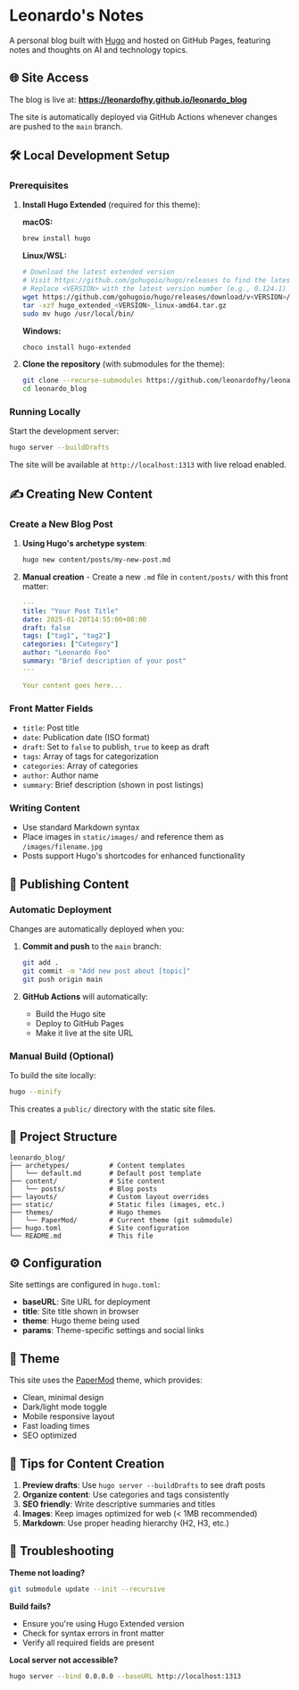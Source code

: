 # Leonardo's Notes

A personal blog built with [Hugo](https://gohugo.io/) and hosted on GitHub Pages, featuring notes and thoughts on AI and technology topics.

## 🌐 Site Access

The blog is live at: **https://leonardofhy.github.io/leonardo_blog**

The site is automatically deployed via GitHub Actions whenever changes are pushed to the `main` branch.

## 🛠️ Local Development Setup

### Prerequisites

1. **Install Hugo Extended** (required for this theme):
   
   **macOS:**
   ```bash
   brew install hugo
   ```
   
   **Linux/WSL:**
   ```bash
   # Download the latest extended version
   # Visit https://github.com/gohugoio/hugo/releases to find the latest version.
   # Replace <VERSION> with the latest version number (e.g., 0.124.1)
   wget https://github.com/gohugoio/hugo/releases/download/v<VERSION>/hugo_extended_<VERSION>_linux-amd64.tar.gz
   tar -xzf hugo_extended_<VERSION>_linux-amd64.tar.gz
   sudo mv hugo /usr/local/bin/
   ```
   
   **Windows:**
   ```bash
   choco install hugo-extended
   ```

2. **Clone the repository** (with submodules for the theme):
   ```bash
   git clone --recurse-submodules https://github.com/leonardofhy/leonardo_blog.git
   cd leonardo_blog
   ```

### Running Locally

Start the development server:
```bash
hugo server --buildDrafts
```

The site will be available at `http://localhost:1313` with live reload enabled.

## ✍️ Creating New Content

### Create a New Blog Post

1. **Using Hugo's archetype system**:
   ```bash
   hugo new content/posts/my-new-post.md
   ```

2. **Manual creation** - Create a new `.md` file in `content/posts/` with this front matter:
   ```yaml
   ---
   title: "Your Post Title"
   date: 2025-01-20T14:55:00+08:00
   draft: false
   tags: ["tag1", "tag2"]
   categories: ["Category"]
   author: "Leonardo Foo"
   summary: "Brief description of your post"
   ---
   
   Your content goes here...
   ```

### Front Matter Fields

- `title`: Post title
- `date`: Publication date (ISO format)
- `draft`: Set to `false` to publish, `true` to keep as draft
- `tags`: Array of tags for categorization
- `categories`: Array of categories
- `author`: Author name
- `summary`: Brief description (shown in post listings)

### Writing Content

- Use standard Markdown syntax
- Place images in `static/images/` and reference them as `/images/filename.jpg`
- Posts support Hugo's shortcodes for enhanced functionality

## 🚀 Publishing Content

### Automatic Deployment

Changes are automatically deployed when you:

1. **Commit and push** to the `main` branch:
   ```bash
   git add .
   git commit -m "Add new post about [topic]"
   git push origin main
   ```

2. **GitHub Actions** will automatically:
   - Build the Hugo site
   - Deploy to GitHub Pages
   - Make it live at the site URL

### Manual Build (Optional)

To build the site locally:
```bash
hugo --minify
```

This creates a `public/` directory with the static site files.

## 📁 Project Structure

```
leonardo_blog/
├── archetypes/          # Content templates
│   └── default.md       # Default post template
├── content/             # Site content
│   └── posts/           # Blog posts
├── layouts/             # Custom layout overrides
├── static/              # Static files (images, etc.)
├── themes/              # Hugo themes
│   └── PaperMod/        # Current theme (git submodule)
├── hugo.toml            # Site configuration
└── README.md            # This file
```

## ⚙️ Configuration

Site settings are configured in `hugo.toml`:

- **baseURL**: Site URL for deployment
- **title**: Site title shown in browser
- **theme**: Hugo theme being used
- **params**: Theme-specific settings and social links

## 🎨 Theme

This site uses the [PaperMod](https://github.com/adityatelange/hugo-PaperMod) theme, which provides:

- Clean, minimal design
- Dark/light mode toggle
- Mobile responsive layout
- Fast loading times
- SEO optimized

## 📝 Tips for Content Creation

1. **Preview drafts**: Use `hugo server --buildDrafts` to see draft posts
2. **Organize content**: Use categories and tags consistently
3. **SEO friendly**: Write descriptive summaries and titles
4. **Images**: Keep images optimized for web (< 1MB recommended)
5. **Markdown**: Use proper heading hierarchy (H2, H3, etc.)

## 🔧 Troubleshooting

**Theme not loading?**
```bash
git submodule update --init --recursive
```

**Build fails?**
- Ensure you're using Hugo Extended version
- Check for syntax errors in front matter
- Verify all required fields are present

**Local server not accessible?**
```bash
hugo server --bind 0.0.0.0 --baseURL http://localhost:1313
```